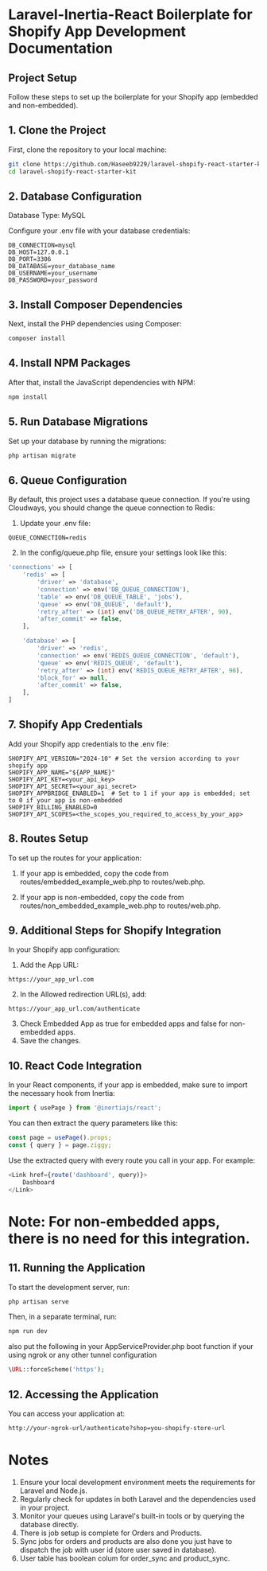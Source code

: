 # Laravel-Inertia-React Boilerplate for Shopify App Development Documentation

## Project Setup

Follow these steps to set up the boilerplate for your Shopify app (embedded and non-embedded).

## 1. Clone the Project

First, clone the repository to your local machine:

```bash
git clone https://github.com/Haseeb9229/laravel-shopify-react-starter-kit.git
cd laravel-shopify-react-starter-kit
```

## 2. Database Configuration

Database Type: MySQL

Configure your .env file with your database credentials:

```env
DB_CONNECTION=mysql
DB_HOST=127.0.0.1
DB_PORT=3306
DB_DATABASE=your_database_name
DB_USERNAME=your_username
DB_PASSWORD=your_password
```

## 3. Install Composer Dependencies

Next, install the PHP dependencies using Composer:

```bash
composer install
```

## 4. Install NPM Packages

After that, install the JavaScript dependencies with NPM:

```bash
npm install
```

## 5. Run Database Migrations

Set up your database by running the migrations:

```bash
php artisan migrate
```

## 6. Queue Configuration

By default, this project uses a database queue connection. If you're using Cloudways, you should change the queue connection to Redis:

1. Update your .env file:

```env
QUEUE_CONNECTION=redis
```

2. In the config/queue.php file, ensure your settings look like this:

```php
'connections' => [
    'redis' => [
        'driver' => 'database',
        'connection' => env('DB_QUEUE_CONNECTION'),
        'table' => env('DB_QUEUE_TABLE', 'jobs'),
        'queue' => env('DB_QUEUE', 'default'),
        'retry_after' => (int) env('DB_QUEUE_RETRY_AFTER', 90),
        'after_commit' => false,
    ],

    'database' => [
        'driver' => 'redis',
        'connection' => env('REDIS_QUEUE_CONNECTION', 'default'),
        'queue' => env('REDIS_QUEUE', 'default'),
        'retry_after' => (int) env('REDIS_QUEUE_RETRY_AFTER', 90),
        'block_for' => null,
        'after_commit' => false,
    ],
]
```

## 7. Shopify App Credentials

Add your Shopify app credentials to the .env file:

```env
SHOPIFY_API_VERSION="2024-10" # Set the version according to your shopify app
SHOPIFY_APP_NAME="${APP_NAME}"
SHOPIFY_API_KEY=<your_api_key>
SHOPIFY_API_SECRET=<your_api_secret>
SHOPIFY_APPBRIDGE_ENABLED=1  # Set to 1 if your app is embedded; set to 0 if your app is non-embedded
SHOPIFY_BILLING_ENABLED=0
SHOPIFY_API_SCOPES=<the_scopes_you_required_to_access_by_your_app>
```

## 8. Routes Setup

To set up the routes for your application:

1. If your app is embedded, copy the code from routes/embedded_example_web.php to routes/web.php.
    
2. If your app is non-embedded, copy the code from routes/non_embedded_example_web.php to routes/web.php.

## 9. Additional Steps for Shopify Integration

In your Shopify app configuration:

1. Add the App URL:

```text
https://your_app_url.com
```

2. In the Allowed redirection URL(s), add:

```text
https://your_app_url.com/authenticate
```

3. Check Embedded App as true for embedded apps and false for non-embedded apps.
4. Save the changes.

## 10. React Code Integration

In your React components, if your app is embedded, make sure to import the necessary hook from Inertia:

```javascript
import { usePage } from '@inertiajs/react';
```

You can then extract the query parameters like this:

```javascript
const page = usePage().props;
const { query } = page.ziggy;
```

Use the extracted query with every route you call in your app. For example:

```javascript
<Link href={route('dashboard', query)}>
    Dashboard
</Link>
```

# Note: For non-embedded apps, there is no need for this integration.

## 11. Running the Application

To start the development server, run:

```bash
php artisan serve
```

Then, in a separate terminal, run:

```bash
npm run dev
```

also put the following in your AppServiceProvider.php boot function if your using ngrok or any other tunnel configuration

```php
\URL::forceScheme('https');
```

## 12. Accessing the Application

You can access your application at:

```bash
http://your-ngrok-url/authenticate?shop=you-shopify-store-url
```

# Notes

1. Ensure your local development environment meets the requirements for Laravel and Node.js.
2. Regularly check for updates in both Laravel and the dependencies used in your project.
3. Monitor your queues using Laravel's built-in tools or by querying the database directly.
4. There is job setup is complete for Orders and Products.
5. Sync jobs for orders and products are also done you just have to dispatch the job with user id (store user saved in database).
6. User table has boolean colum for order_sync and product_sync.
